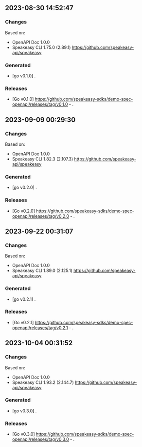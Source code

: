 

## 2023-08-30 14:52:47
### Changes
Based on:
- OpenAPI Doc 1.0.0 
- Speakeasy CLI 1.75.0 (2.89.1) https://github.com/speakeasy-api/speakeasy
### Generated
- [go v0.1.0] .
### Releases
- [Go v0.1.0] https://github.com/speakeasy-sdks/demo-spec-openapi/releases/tag/v0.1.0 - .

## 2023-09-09 00:29:30
### Changes
Based on:
- OpenAPI Doc 1.0.0 
- Speakeasy CLI 1.82.3 (2.107.3) https://github.com/speakeasy-api/speakeasy
### Generated
- [go v0.2.0] .
### Releases
- [Go v0.2.0] https://github.com/speakeasy-sdks/demo-spec-openapi/releases/tag/v0.2.0 - .

## 2023-09-22 00:31:07
### Changes
Based on:
- OpenAPI Doc 1.0.0 
- Speakeasy CLI 1.89.0 (2.125.1) https://github.com/speakeasy-api/speakeasy
### Generated
- [go v0.2.1] .
### Releases
- [Go v0.2.1] https://github.com/speakeasy-sdks/demo-spec-openapi/releases/tag/v0.2.1 - .

## 2023-10-04 00:31:52
### Changes
Based on:
- OpenAPI Doc 1.0.0 
- Speakeasy CLI 1.93.2 (2.144.7) https://github.com/speakeasy-api/speakeasy
### Generated
- [go v0.3.0] .
### Releases
- [Go v0.3.0] https://github.com/speakeasy-sdks/demo-spec-openapi/releases/tag/v0.3.0 - .